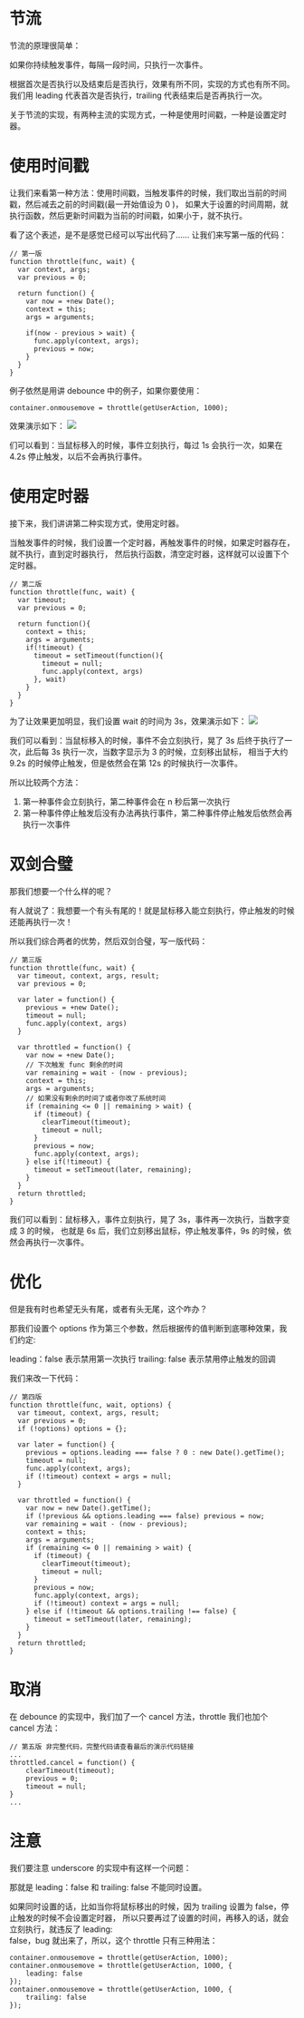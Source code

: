 # 节流

节流的原理很简单：

如果你持续触发事件，每隔一段时间，只执行一次事件。

根据首次是否执行以及结束后是否执行，效果有所不同，实现的方式也有所不同。  
我们用 leading 代表首次是否执行，trailing 代表结束后是否再执行一次。

关于节流的实现，有两种主流的实现方式，一种是使用时间戳，一种是设置定时器。

# 使用时间戳

让我们来看第一种方法：使用时间戳，当触发事件的时候，我们取出当前的时间戳，然后减去之前的时间戳(最一开始值设为 0 )，
如果大于设置的时间周期，就执行函数，然后更新时间戳为当前的时间戳，如果小于，就不执行。

看了这个表述，是不是感觉已经可以写出代码了…… 让我们来写第一版的代码：
```
// 第一版
function throttle(func, wait) {
  var context, args;
  var previous = 0;

  return function() {
    var now = +new Date();
    context = this;
    args = arguments;

    if(now - previous > wait) {
      func.apply(context, args);
      previous = now;
    }
  }
}
```
例子依然是用讲 debounce 中的例子，如果你要使用：
```
container.onmousemove = throttle(getUserAction, 1000);
```
效果演示如下：
![](https://user-gold-cdn.xitu.io/2017/6/19/1989a3723a58ef357a2e10c1fd7377f8?imageView2/0/w/1280/h/960/format/webp/ignore-error/1)

们可以看到：当鼠标移入的时候，事件立刻执行，每过 1s 会执行一次，如果在 4.2s 停止触发，以后不会再执行事件。

# 使用定时器

接下来，我们讲讲第二种实现方式，使用定时器。

当触发事件的时候，我们设置一个定时器，再触发事件的时候，如果定时器存在，就不执行，直到定时器执行，
然后执行函数，清空定时器，这样就可以设置下个定时器。
```
// 第二版
function throttle(func, wait) {
  var timeout;
  var previous = 0;

  return function(){
    context = this;
    args = arguments;
    if(!timeout) {
      timeout = setTimeout(function(){
        timeout = null;
        func.apply(context, args)
      }, wait)
    }
  }
}
```
为了让效果更加明显，我们设置 wait 的时间为 3s，效果演示如下：
![](https://user-gold-cdn.xitu.io/2017/6/19/d400add391b4d84731c5d0ab3ac905a0?imageView2/0/w/1280/h/960/format/webp/ignore-error/1)

我们可以看到：当鼠标移入的时候，事件不会立刻执行，晃了 3s 后终于执行了一次，此后每 3s 执行一次，当数字显示为 3 的时候，立刻移出鼠标，
相当于大约 9.2s 的时候停止触发，但是依然会在第 12s 的时候执行一次事件。

所以比较两个方法：
1. 第一种事件会立刻执行，第二种事件会在 n 秒后第一次执行
2. 第一种事件停止触发后没有办法再执行事件，第二种事件停止触发后依然会再执行一次事件

# 双剑合璧

那我们想要一个什么样的呢？

有人就说了：我想要一个有头有尾的！就是鼠标移入能立刻执行，停止触发的时候还能再执行一次！

所以我们综合两者的优势，然后双剑合璧，写一版代码：
```
// 第三版
function throttle(func, wait) {
  var timeout, context, args, result;
  var previous = 0;

  var later = function() {
    previous = +new Date();
    timeout = null;
    func.apply(context, args)
  }

  var throttled = function() {
    var now = +new Date();
    // 下次触发 func 剩余的时间
    var remaining = wait - (now - previous);
    context = this;
    args = arguments;
    // 如果没有剩余的时间了或者你改了系统时间
    if (remaining <= 0 || remaining > wait) {
      if (timeout) {
        clearTimeout(timeout);
        timeout = null;
      }
      previous = now;
      func.apply(context, args);
    } else if(!timeout) {
      timeout = setTimeout(later, remaining);
    }
  }
  return throttled;
}
```
我们可以看到：鼠标移入，事件立刻执行，晃了 3s，事件再一次执行，当数字变成 3 的时候，
也就是 6s 后，我们立刻移出鼠标，停止触发事件，9s 的时候，依然会再执行一次事件。

# 优化

但是我有时也希望无头有尾，或者有头无尾，这个咋办？

那我们设置个 options 作为第三个参数，然后根据传的值判断到底哪种效果，我们约定:

leading：false 表示禁用第一次执行
trailing: false 表示禁用停止触发的回调

我们来改一下代码：
```
// 第四版
function throttle(func, wait, options) {
  var timeout, context, args, result;
  var previous = 0;
  if (!options) options = {};

  var later = function() {
    previous = options.leading === false ? 0 : new Date().getTime();
    timeout = null;
    func.apply(context, args);
    if (!timeout) context = args = null;
  }

  var throttled = function() {
    var now = new Date().getTime();
    if (!previous && options.leading === false) previous = now;
    var remaining = wait - (now - previous);
    context = this;
    args = arguments;
    if (remaining <= 0 || remaining > wait) {
      if (timeout) {
        clearTimeout(timeout);
        timeout = null;
      }
      previous = now;
      func.apply(context, args);
      if (!timeout) context = args = null;
    } else if (!timeout && options.trailing !== false) {
      timeout = setTimeout(later, remaining);
    }
  }
  return throttled;
}
```

# 取消

在 debounce 的实现中，我们加了一个 cancel 方法，throttle 我们也加个 cancel 方法：
```
// 第五版 非完整代码，完整代码请查看最后的演示代码链接
...
throttled.cancel = function() {
    clearTimeout(timeout);
    previous = 0;
    timeout = null;
}
...
```

# 注意

我们要注意 underscore 的实现中有这样一个问题：

那就是 leading：false 和 trailing: false 不能同时设置。

如果同时设置的话，比如当你将鼠标移出的时候，因为 trailing 设置为 false，停止触发的时候不会设置定时器，
所以只要再过了设置的时间，再移入的话，就会立刻执行，就违反了 leading:  
false，bug 就出来了，所以，这个 throttle 只有三种用法：
```
container.onmousemove = throttle(getUserAction, 1000);
container.onmousemove = throttle(getUserAction, 1000, {
    leading: false
});
container.onmousemove = throttle(getUserAction, 1000, {
    trailing: false
});
```